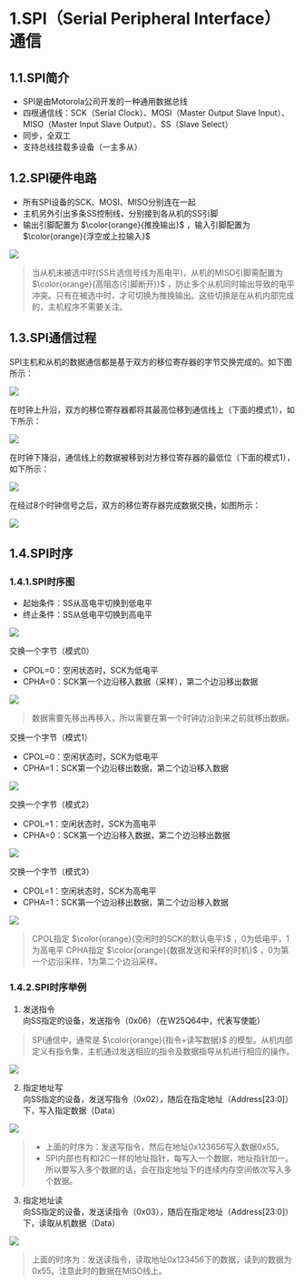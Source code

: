 # 1.SPI（Serial Peripheral Interface）通信
## 1.1.SPI简介
- SPI是由Motorola公司开发的一种通用数据总线
- 四根通信线：SCK（Serial Clock）、MOSI（Master Output Slave Input）、MISO（Master Input Slave Output）、SS（Slave Select）
- 同步，全双工
- 支持总线挂载多设备（一主多从）

## 1.2.SPI硬件电路
- 所有SPI设备的SCK、MOSI、MISO分别连在一起
- 主机另外引出多条SS控制线，分别接到各从机的SS引脚
- 输出引脚配置为 $\color{orange}{推挽输出}$ ，输入引脚配置为 $\color{orange}{浮空或上拉输入}$ 
<div><img src = "./images/SPI硬件电路.png"></div>

>当从机未被选中时(SS片选信号线为高电平)，从机的MISO引脚需配置为 $\color{orange}{高阻态(引脚断开)}$ ，防止多个从机同时输出导致的电平冲突。只有在被选中时，才可切换为推挽输出。这些切换是在从机内部完成的，主机程序不需要关注。

## 1.3.SPI通信过程
SPI主机和从机的数据通信都是基于双方的移位寄存器的字节交换完成的。如下图所示：
<div><img src = "./images/移位示意图.png"></div>

在时钟上升沿，双方的移位寄存器都将其最高位移到通信线上（下面的模式1），如下所示：
<div><img src = "./images/时钟上升沿.png"></div>

在时钟下降沿，通信线上的数据被移到对方移位寄存器的最低位（下面的模式1），如下所示：
<div><img src = "./images/时钟下降沿.png"></div>

在经过8个时钟信号之后，双方的移位寄存器完成数据交换，如图所示：
<div><img src = "./images/移位完成.png"></div>

## 1.4.SPI时序
### 1.4.1.SPI时序图
- 起始条件：SS从高电平切换到低电平  
- 终止条件：SS从低电平切换到高电平  
<div><img src = "./images/起始和终止条件.png"></div>

交换一个字节（模式0）  
- CPOL=0：空闲状态时，SCK为低电平  
- CPHA=0：SCK第一个边沿移入数据（采样），第二个边沿移出数据  
<div><img src = "./images/交换一个字节0.png"></div>

>数据需要先移出再移入，所以需要在第一个时钟边沿到来之前就移出数据。

交换一个字节（模式1）  
- CPOL=0：空闲状态时，SCK为低电平
- CPHA=1：SCK第一个边沿移出数据，第二个边沿移入数据
<div><img src = "./images/交换一个字节1.png"></div>

交换一个字节（模式2）  
- CPOL=1：空闲状态时，SCK为高电平
- CPHA=0：SCK第一个边沿移入数据，第二个边沿移出数据
<div><img src = "./images/交换一个字节2.png"></div>

交换一个字节（模式3）  
- CPOL=1：空闲状态时，SCK为高电平
- CPHA=1：SCK第一个边沿移出数据，第二个边沿移入数据
<div><img src = "./images/交换一个字节3.png"></div>

>CPOL指定 $\color{orange}{空闲时的SCK的默认电平}$ ，0为低电平，1为高电平
>CPHA指定 $\color{orange}{数据发送和采样的时机}$ ，0为第一个边沿采样，1为第二个边沿采样。

### 1.4.2.SPI时序举例
1. 发送指令  
向SS指定的设备，发送指令（0x06）（在W25Q64中，代表写使能）  
>SPI通信中，通常是 $\color{orange}{指令+读写数据}$ 的模型。从机内部定义有指令集，主机通过发送相应的指令及数据指导从机进行相应的操作。
<div><img src = "./images/发送指令.png"></div>

2. 指定地址写  
向SS指定的设备，发送写指令（0x02），随后在指定地址（Address[23:0]）下，写入指定数据（Data）  
<div><img src = "./images/指定地址写.png"></div>

>- 上面的时序为：发送写指令，然后在地址0x123656写入数据0x55。  
>- SPI内部也有和I2C一样的地址指针，每写入一个数据，地址指针加一。所以要写入多个数据的话，会在指定地址下的连续内存空间依次写入多个数据。

3. 指定地址读  
向SS指定的设备，发送读指令（0x03），随后在指定地址（Address[23:0]）下，读取从机数据（Data）  
<div><img src = "./images/指定地址读.png"></div>

>上面的时序为：发送读指令，读取地址0x123456下的数据，读到的数据为0x55。注意此时的数据在MISO线上。  
